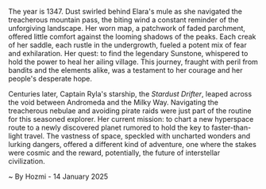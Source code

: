 
The year is 1347.  Dust swirled behind Elara's mule as she navigated the treacherous mountain pass, the biting wind a constant reminder of the unforgiving landscape.  Her worn map, a patchwork of faded parchment, offered little comfort against the looming shadows of the peaks.  Each creak of her saddle, each rustle in the undergrowth, fueled a potent mix of fear and exhilaration.  Her quest: to find the legendary Sunstone, whispered to hold the power to heal her ailing village.  This journey, fraught with peril from bandits and the elements alike, was a testament to her courage and her people's desperate hope.

Centuries later, Captain Ryla's starship, the *Stardust Drifter*, leaped across the void between Andromeda and the Milky Way.  Navigating the treacherous nebulae and avoiding pirate raids were just part of the routine for this seasoned explorer.  Her current mission: to chart a new hyperspace route to a newly discovered planet rumored to hold the key to faster-than-light travel.   The vastness of space, speckled with uncharted wonders and lurking dangers, offered a different kind of adventure, one where the stakes were cosmic and the reward, potentially, the future of interstellar civilization.

~ By Hozmi - 14 January 2025
